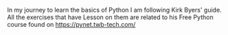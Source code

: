In my journey to learn the basics of Python I am following Kirk Byers' guide. 
All the exercises that have Lesson on them are related to his Free Python course found on https://pynet.twb-tech.com/
